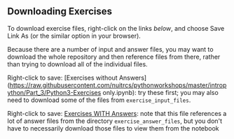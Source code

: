 ## Downloading Exercises

To download exercise files, right-click on the links *below*, and choose Save Link As (or the similar option in your browser). 

Because there are a number of input and answer files, you may want to download the whole repository and then reference files from there, rather than trying to download all of the individual files.

Right-click to save: [Exercises without Answers](https://raw.githubusercontent.com/nuitrcs/pythonworkshops/master/intropython/Part_3/Python3-Exercises only.ipynb): try these first; you may also need to download some of the files from `exercise_input_files`.   

Right-click to save: [Exercises WITH Answers](https://raw.githubusercontent.com/nuitrcs/pythonworkshops/master/intropython/Part_3/Python3.ipynb): note that this file references a lot of answer files from the directory `exercise_answer_files`, but you don't have to necessarily download those files to view them from the notebook
